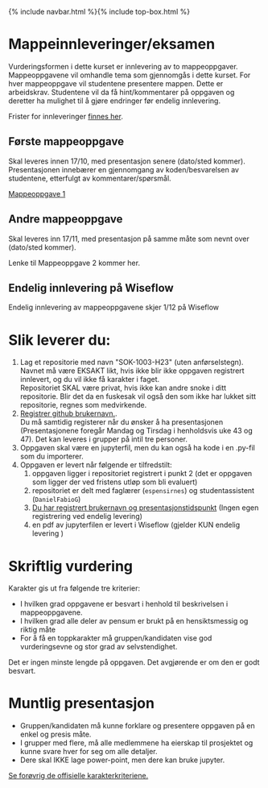 {% include navbar.html %}{% include top-box.html %}

# Mappeinnleveringer/eksamen
Vurderingsformen i dette kurset er innlevering av to mappeoppgaver. Mappeoppgavene vil omhandle tema som gjennomgås i dette kurset. For hver mappeoppgave vil studentene presentere mappen. Dette er arbeidskrav. Studentene vil da få hint/kommentarer på oppgaven og deretter ha mulighet til å gjøre endringer før endelig innlevering. 

Frister for innleveringer [finnes her](https://uit-sok-1003-h23.github.io/frister.html).

## Første mappeoppgave 
Skal leveres innen 17/10, med presentasjon senere (dato/sted kommer). Presentasjonen innebærer en gjennomgang av koden/besvarelsen av studentene, etterfulgt av kommentarer/spørsmål.  

[Mappeoppgave 1](https://uit-sok-1003-h23.github.io/mappe/mappe1.html)


## Andre mappeoppgave 
Skal leveres inn 17/11, med presentasjon på samme måte som nevnt over (dato/sted kommer).  

Lenke til Mappeoppgave 2 kommer her.

## Endelig innlevering på Wiseflow
Endelig innlevering av mappeoppgavene skjer 1/12 på Wiseflow

# Slik leverer du:
1. Lag et repositorie med navn  "SOK-1003-H23" (uten anførselstegn). Navnet må være EKSAKT likt, hvis ikke blir ikke oppgaven registrert innlevert, og du vil ikke få karakter i faget. <br> Repositoriet SKAL være privat, hvis ikke kan andre snoke i ditt repositorie. Blir det da en fuskesak vil også den som ikke har lukket sitt repositorie, regnes som medvirkende.<br>  
2. [Registrer github brukernavn.](https://forms.office.com/Pages/ResponsePage.aspx?id=LSF_Ttt0Y0Wle4rkTtBVJjhP3KMFoaZDp37xqZnsVYtURUlWQkRSNFRKMVNVRzZKUEgzV0xERElMNy4u). <br>
Du må samtidig registerer når du ønsker å ha presentasjonen (Presentasjonene foregår Mandag og Tirsdag i henholdsvis uke 43 og 47). Det kan leveres i grupper på intil tre personer.  <br> 
3. Oppgaven skal være en jupyterfil, men du kan også ha kode i en .py-fil som du importerer.<br> 
4. Oppgaven er levert når følgende er tilfredstilt:
    1. oppgaven ligger i repositoriet registrert i punkt 2 (det er oppgaven som ligger der ved fristens utløp som bli evaluert)
    2. repositoriet er delt med faglærer (`espensirnes`) og studentassistent (`DanielFabioG`)
	3. [Du har registrert brukernavn og presentasjonstidspunkt](https://forms.office.com/Pages/ResponsePage.aspx?id=LSF_Ttt0Y0Wle4rkTtBVJjhP3KMFoaZDp37xqZnsVYtURUlWQkRSNFRKMVNVRzZKUEgzV0xERElMNy4u)
	(Ingen egen registrering ved endelig levering)
    4. en pdf av jupyterfilen er levert i Wiseflow (gjelder KUN endelig levering )


# Skriftlig vurdering
Karakter gis ut fra følgende tre kriterier: 
* I hvilken grad oppgavene er besvart i henhold til beskrivelsen i mappeoppgavene. 
* I hvilken grad alle deler av pensum er brukt på en hensiktsmessig og riktig måte 
* For å få en toppkarakter må gruppen/kandidaten vise god vurderingsevne og stor grad av selvstendighet. 

Det er ingen minste lengde på oppgaven. Det avgjørende er om den er godt besvart. 

# Muntlig presentasjon
* Gruppen/kandidaten må kunne forklare og presentere oppgaven på en enkel og presis måte. 
* I grupper med flere, må alle medlemmene ha eierskap til prosjektet og kunne svare hver for seg om alle detaljer. 
* Dere skal IKKE lage power-point, men dere kan bruke jupyter. 


[Se forøvrig de offisielle karakterkriteriene.](https://www.uhr.no/_f/p1/i47fd1bbe-ab38-4e5f-bdf2-58bcf015a5ef/vurderingskriterier_bacheloroppgaven_060814_korrigert.pdf) 
